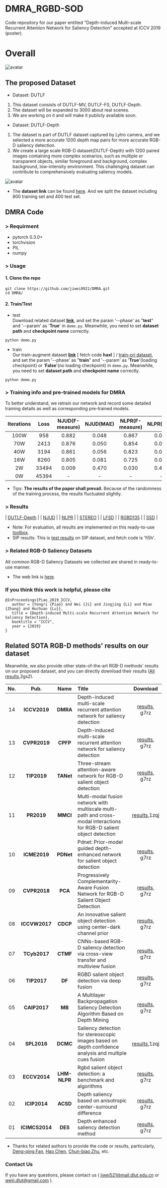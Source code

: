 # DMRA_RGBD-SOD
Code repository for our paper entilted "Depth-induced Multi-scale Recurrent Attention Network for Saliency Detection" accepted at ICCV 2019 (poster).

# Overall
![avatar](https://github.com/jiwei0921/DMRA/blob/master/figure/overall.png)

## The proposed Dataset 
+ Dataset: DUTLF
1. This dataset consists of DUTLF-MV, DUTLF-FS, DUTLF-Depth.
2. The dataset will be expanded to 3000 about real scenes.
3. We are working on it and will make it publicly available soon. 
+ Dataset: DUTLF-Depth
1. The dataset is part of DUTLF dataset captured by Lytro camera, and we selected a more accurate 1200 depth map pairs for more accurate RGB-D saliency detection.     
2. We create a large scale RGB-D dataset(DUTLF-Depth) with 1200 paired images containing more complex scenarios, such as multiple or transparent objects, similar foreground and background, complex background, low-intensity environment. This challenging dataset can contribute to comprehensively evaluating saliency models.    

![avatar](https://github.com/jiwei0921/DMRA/blob/master/figure/dataset.png)     
+ The **dataset link** can be found [here](https://pan.baidu.com/s/1FwUFmNBox_gMZ0CVjby2dg). And we split the dataset including 800 training set and 400 test set. 

## DMRA Code

### > Requirment
+ pytorch 0.3.0+
+ torchvision
+ PIL
+ numpy

### > Usage
#### 1. Clone the repo
```
git clone https://github.com/jiwei0921/DMRA.git
cd DMRA/
```
#### 2. Train/Test
+ test     
Download related dataset [**link**](https://github.com/jiwei0921/RGBD-SOD-datasets), and set the param '--phase' as "**test**" and '--param' as '**True**' in ```demo.py```. Meanwhile, you need to set **dataset path** and **checkpoint name** correctly.
```
python demo.py
```
+ train     
Our train-augment dataset [**link**](https://pan.baidu.com/s/18nVAiOkTKczB_ZpIzBHA0A) [ fetch code **haxl** ] / [train-ori dataset](https://pan.baidu.com/s/1B8PS4SXT7ISd-M6vAlrv_g), and set the param '--phase' as "**train**" and '--param' as '**True**'(loading checkpoint) or '**False**'(no loading checkpoint) in ```demo.py```. Meanwhile, you need to set **dataset path** and **checkpoint name** correctly.  
```
python demo.py
```

### > Training info and pre-trained models for DMRA
To better understand, we retrain our network and record some detailed training details as well as corresponding pre-trained models.

**Iterations** | **Loss** | NJUD(F-measure) | NJUD(MAE) | NLPR(F-measure) | NLPR(MAE) | download link     
:-: | :-: | :-: | :-: | :-: | :-: | :-: |   
100W | 958 | 0.882 | 0.048 | 0.867 | 0.031 | [link](https://pan.baidu.com/s/1Hb0CDDH7vG6F9yxl6wTymQ)   
70W | 2413 | 0.876 | 0.050 | 0.854 | 0.033 | [link](https://pan.baidu.com/s/19SvkoKrkLPHFJUa_9z4ulg)  
40W | 3194 | 0.861 | 0.056 | 0.823 | 0.037 | [link](https://pan.baidu.com/s/1_1ihh0TIm9pwQ4nyNSXKDQ)   
16W | 8260 | 0.805 | 0.081 | 0.725 | 0.056 | [link](https://pan.baidu.com/s/1BzCOBV5HKNLAJcON0ImqyQ)  
2W | 33494 | 0.009 | 0.470 | 0.030 | 0.452 | [link](https://pan.baidu.com/s/1QUJsr3oPOCUJsJu8nCHbHQ)  
0W | 45394 | - | - | - | - | -  

+ Tips: **The results of the paper shall prevail.** Because of the randomness of the training process, the results fluctuated slightly.


### > Results  
| [DUTLF-Depth](https://pan.baidu.com/s/1mS9EzoyY_ULXb3BCSd21eA)  |
| [NJUD](https://pan.baidu.com/s/1smz7KQbCPPClw58bDheH4w)  |
| [NLPR](https://pan.baidu.com/s/19qJkHtFQGV9oVtEFWY_ctg)  |
| [STEREO](https://pan.baidu.com/s/1L11R1c51mMPTrfpW6ykGjA)  |
| [LFSD](https://pan.baidu.com/s/1asgu1fGsHRk4CZcbz0NYxA)  |
| [RGBD135](https://pan.baidu.com/s/1jRYgoAijf_digGLQnsSbhA)  |
| [SSD](https://pan.baidu.com/s/1VY4I-4qpWS3wewz0MC8kqA)  |
+ Note:  For evaluation, all results are implemented on this ready-to-use [toolbox](https://github.com/jiwei0921/Saliency-Evaluation-Toolbox).
+ SIP results: This is [test results](https://pan.baidu.com/s/1R126FXbZBE7Lj-B7nNae_g) on SIP dataset, and fetch code is 'fi5h'.
  
### > Related RGB-D Saliency Datasets
All common RGB-D Saliency Datasets we collected are shared in ready-to-use manner.       
+ The web link is [here](https://github.com/jiwei0921/RGBD-SOD-datasets).


### If you think this work is helpful, please cite
```
@InProceedings{Piao_2019_ICCV,       
   author = {Yongri {Piao} and Wei {Ji} and Jingjing {Li} and Miao {Zhang} and Huchuan {Lu}},   
   title = {Depth-induced Multi-scale Recurrent Attention Network for Saliency Detection},     
   booktitle = "ICCV",     
   year = {2019}     
}  
```


## Related SOTA RGB-D methods' results on our dataset

Meanwhile, we also provide other state-of-the-art RGB-D methods' results on our proposed dataset, and you can directly download their results ([All results](https://pan.baidu.com/s/1spuFNQl7FJiDPFSOS55lnw),2gs2).     

  
**No.** | **Pub.** | **Name** | **Title** | **Download**    
:-: | :-: | :-: | :- | :-: | 
14 | **ICCV2019** | **DMRA** | Depth-induced multi-scale recurrent attention network for saliency detection | [results](https://pan.baidu.com/s/1Wg1rrO4bNV9kBcmirW-HXA), g7rz
13 | **CVPR2019** | **CPFP** | Depth-induced multi-scale recurrent attention network for saliency detection | [results](https://pan.baidu.com/s/1Wg1rrO4bNV9kBcmirW-HXA), g7rz 
12 | **TIP2019** | **TANet** | Three-stream attention-aware network for RGB-D salient object detection | [results](https://pan.baidu.com/s/1Wg1rrO4bNV9kBcmirW-HXA), g7rz 
11 | **PR2019** | **MMCI** | Multi-modal fusion network with multiscale multi-path and cross-modal interactions for RGB-D salient object detection | [results](https://pan.baidu.com/s/1leFj1sALXNiBh4p2Z3d5cg),1zqj 
10 | **ICME2019** | **PDNet** | Pdnet: Prior-model guided depth-enhanced network for salient object detection | [results](https://pan.baidu.com/s/1Wg1rrO4bNV9kBcmirW-HXA), g7rz 
09 | **CVPR2018** | **PCA** | Progressively Complementarity-Aware Fusion Network for RGB-D Salient Object Detection | [results](https://pan.baidu.com/s/1Wg1rrO4bNV9kBcmirW-HXA), g7rz 
08 | **ICCVW2017** | **CDCP** | An innovative salient object detection using center-dark channel prior | [results](https://pan.baidu.com/s/1Wg1rrO4bNV9kBcmirW-HXA), g7rz 
07 | **TCyb2017** | **CTMF** | CNNs-based RGB-D saliency detection via cross-view transfer and multiview fusion | [results](https://pan.baidu.com/s/1Wg1rrO4bNV9kBcmirW-HXA), g7rz 
06 | **TIP2017** | **DF** | RGBD salient object detection via deep fusion | [results](https://pan.baidu.com/s/1Wg1rrO4bNV9kBcmirW-HXA), g7rz 
05 | **CAIP2017** | **MB** | A Multilayer Backpropagation Saliency Detection Algorithm Based on Depth Mining | [results](https://pan.baidu.com/s/1Wg1rrO4bNV9kBcmirW-HXA), g7rz 
04 | **SPL2016** | **DCMC** | Saliency detection for stereoscopic images based on depth confidence analysis and multiple cues fusion | [results](https://pan.baidu.com/s/1leFj1sALXNiBh4p2Z3d5cg),1zqj 
03 | **ECCV2014** | **LHM-NLPR** | Rgbd salient object detection: a benchmark and algorithms | [results](https://pan.baidu.com/s/1Wg1rrO4bNV9kBcmirW-HXA), g7rz 
02 | **ICIP2014** | **ACSD** | Depth saliency based on anisotropic center-surround difference | [results](https://pan.baidu.com/s/1Wg1rrO4bNV9kBcmirW-HXA), g7rz 
01 | **ICIMCS2014** | **DES** | Depth enhanced saliency detection method | [results](https://pan.baidu.com/s/1Wg1rrO4bNV9kBcmirW-HXA), g7rz 

+ Thanks for related authors to provide the code or results, particularly, [Deng-ping Fan](http://dpfan.net), [Hao Chen](https://github.com/haochen593), [Chun-biao Zhu](https://github.com/ChunbiaoZhu), etc. 

### Contact Us
If you have any questions, please contact us ( jiwei521@mail.dlut.edu.cn or weiji.dlut@gmail.com ).
